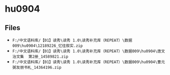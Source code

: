 # hu0904

## Files

- `F:/中文语料库/【01】读秀\读秀 1.0\读秀补充库（REPEAT）\数据009\hu0904\12189226_忆往叙实.zip`
- `F:/中文语料库/【01】读秀\读秀 1.0\读秀补充库（REPEAT）\数据009\hu0904\唐文治文集  第2册_14589821.zip`
- `F:/中文语料库/【01】读秀\读秀 1.0\读秀补充库（REPEAT）\数据009\hu0904\曹元弼友朋书札_14364196.zip`
